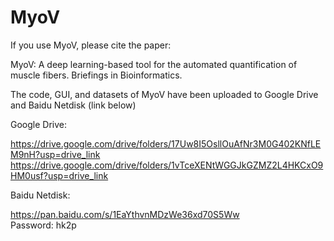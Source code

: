# MyoV

If you use MyoV, please cite the paper:

MyoV: A deep learning-based tool for the automated quantification of muscle fibers. Briefings in Bioinformatics.


The code, GUI, and datasets of MyoV have been uploaded to Google Drive and Baidu Netdisk (link below)

Google Drive:

https://drive.google.com/drive/folders/17Uw8I5OsllOuAfNr3M0G402KNfLEM9nH?usp=drive_link
https://drive.google.com/drive/folders/1vTceXENtWGGJkGZMZ2L4HKCxO9HM0usf?usp=drive_link

Baidu Netdisk:

https://pan.baidu.com/s/1EaYthvnMDzWe36xd70S5Ww       
Password: hk2p 
